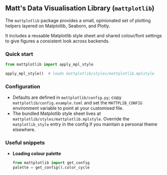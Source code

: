 ## Matt's Data Visualisation Library (`mattplotlib`)

The `mattplotlib` package provides a small, opinionated set of plotting helpers 
layered on Matplotlib, Seaborn, and Plotly.

It includes a reusable Matplotlib style sheet and shared colour/font settings
to give figures a consistent look across backends.

### Quick start

```python
from mattplotlib import apply_mpl_style

apply_mpl_style()  # loads mattplotlib/styles/mattplotlib.mplstyle
```

### Configuration

- Defaults are defined in `mattplotlib/config.py`; copy
  `mattplotlib/config.example.toml` and set the `MATTPLIB_CONFIG` environment
  variable to point at your customised file.
- The bundled Matplotlib style sheet lives at
  `mattplotlib/styles/mattplotlib.mplstyle`. Override the `matplotlib_style`
  entry in the config if you maintain a personal theme elsewhere.


### Useful snippets

- **Loading colour palette**

  ```python
  from mattplotlib import get_config
  palette = get_config().color_cycle
  ```

